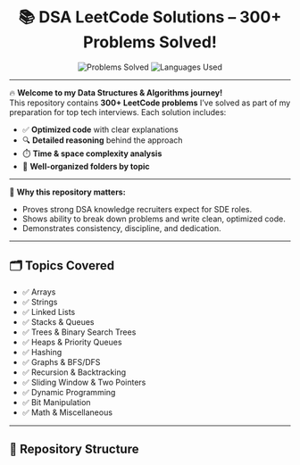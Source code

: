 <h1 align="center">📚 DSA LeetCode Solutions – 300+ Problems Solved!</h1>
<p align="center">
  <img src="https://img.shields.io/badge/Solved-300%2B-brightgreen" alt="Problems Solved"/>
  <img src="https://img.shields.io/badge/Language-JavaScript%20%7C%20Java%20%7C%20Python-blue" alt="Languages Used"/>
</p>

---

🔥 **Welcome to my Data Structures & Algorithms journey!**  
This repository contains **300+ LeetCode problems** I’ve solved as part of my preparation for top tech interviews. Each solution includes:
- ✅ **Optimized code** with clear explanations
- 🔍 **Detailed reasoning** behind the approach
- ⏱️ **Time & space complexity analysis**
- 📁 **Well-organized folders by topic**

---

🚀 **Why this repository matters:**
- Proves strong DSA knowledge recruiters expect for SDE roles.
- Shows ability to break down problems and write clean, optimized code.
- Demonstrates consistency, discipline, and dedication.

---

## 🗂️ **Topics Covered**

- ✅ Arrays
- ✅ Strings
- ✅ Linked Lists
- ✅ Stacks & Queues
- ✅ Trees & Binary Search Trees
- ✅ Heaps & Priority Queues
- ✅ Hashing
- ✅ Graphs & BFS/DFS
- ✅ Recursion & Backtracking
- ✅ Sliding Window & Two Pointers
- ✅ Dynamic Programming
- ✅ Bit Manipulation
- ✅ Math & Miscellaneous

---

## 📁 **Repository Structure**
